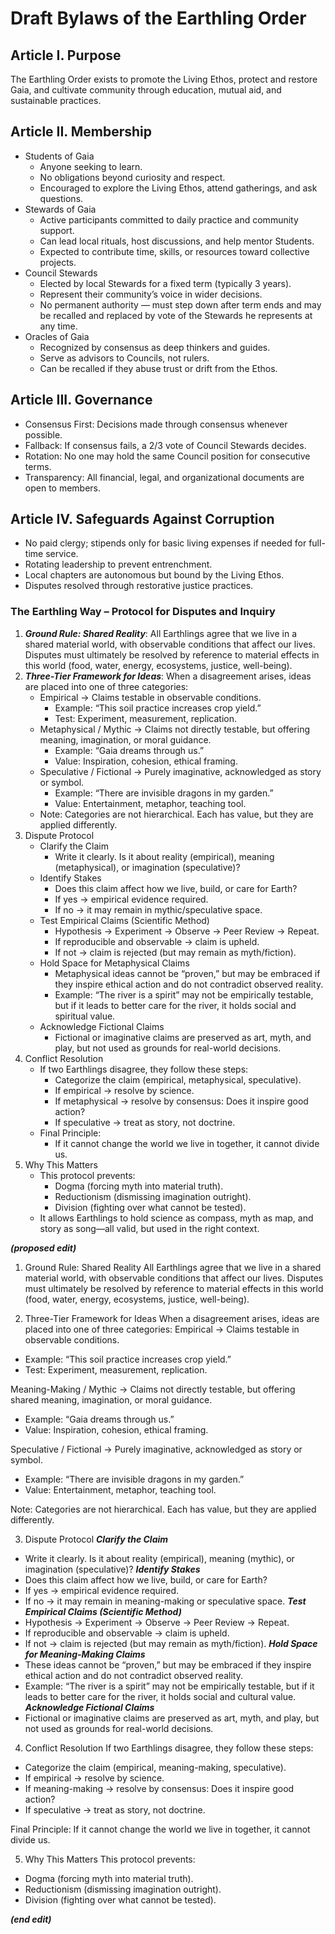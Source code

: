 # Draft Bylaws of the Earthling Order
## Article I. Purpose
The Earthling Order exists to promote the Living Ethos, protect and restore Gaia, and cultivate community through education, mutual aid, and sustainable practices.

## Article II. Membership
* Students of Gaia
    * Anyone seeking to learn.
    * No obligations beyond curiosity and respect.
    * Encouraged to explore the Living Ethos, attend gatherings, and ask questions.
* Stewards of Gaia
    * Active participants committed to daily practice and community support.
    * Can lead local rituals, host discussions, and help mentor Students.
    * Expected to contribute time, skills, or resources toward collective projects.
* Council Stewards
    * Elected by local Stewards for a fixed term (typically 3 years).
    * Represent their community’s voice in wider decisions.
    * No permanent authority — must step down after term ends and may be recalled and replaced by vote of the Stewards he represents at any time.
* Oracles of Gaia
    * Recognized by consensus as deep thinkers and guides.
    * Serve as advisors to Councils, not rulers.
    * Can be recalled if they abuse trust or drift from the Ethos.

## Article III. Governance
* Consensus First: Decisions made through consensus whenever possible.
* Fallback: If consensus fails, a 2/3 vote of Council Stewards decides.
* Rotation: No one may hold the same Council position for consecutive terms.
* Transparency: All financial, legal, and organizational documents are open to members.

## Article IV. Safeguards Against Corruption
* No paid clergy; stipends only for basic living expenses if needed for full-time service.
* Rotating leadership to prevent entrenchment.
* Local chapters are autonomous but bound by the Living Ethos.
* Disputes resolved through restorative justice practices.

### The Earthling Way – Protocol for Disputes and Inquiry
1. ***Ground Rule: Shared Reality***: All Earthlings agree that we live in a shared material world, with observable conditions that affect our lives. Disputes must ultimately be resolved by reference to material effects in this world (food, water, energy, ecosystems, justice, well-being).
2. ***Three-Tier Framework for Ideas***: When a disagreement arises, ideas are placed into one of three categories:
    * Empirical → Claims testable in observable conditions.
        * Example: “This soil practice increases crop yield.”
        * Test: Experiment, measurement, replication.
    * Metaphysical / Mythic → Claims not directly testable, but offering meaning, imagination, or moral guidance.
        * Example: “Gaia dreams through us.”
        * Value: Inspiration, cohesion, ethical framing.
    * Speculative / Fictional → Purely imaginative, acknowledged as story or symbol.
        * Example: “There are invisible dragons in my garden.”
        * Value: Entertainment, metaphor, teaching tool.
    * Note: Categories are not hierarchical. Each has value, but they are applied differently.
3. Dispute Protocol
    * Clarify the Claim
        * Write it clearly. Is it about reality (empirical), meaning (metaphysical), or imagination (speculative)?
    * Identify Stakes
        * Does this claim affect how we live, build, or care for Earth?
        * If yes → empirical evidence required.
        * If no → it may remain in mythic/speculative space.
    * Test Empirical Claims (Scientific Method)
        * Hypothesis → Experiment → Observe → Peer Review → Repeat.
        * If reproducible and observable → claim is upheld.
        * If not → claim is rejected (but may remain as myth/fiction).
    * Hold Space for Metaphysical Claims
        * Metaphysical ideas cannot be “proven,” but may be embraced if they inspire ethical action and do not contradict observed reality.
        * Example: “The river is a spirit” may not be empirically testable, but if it leads to better care for the river, it holds social and spiritual value.
    * Acknowledge Fictional Claims
        * Fictional or imaginative claims are preserved as art, myth, and play, but not used as grounds for real-world decisions.
4. Conflict Resolution
    * If two Earthlings disagree, they follow these steps:
        * Categorize the claim (empirical, metaphysical, speculative).
        * If empirical → resolve by science.
        * If metaphysical → resolve by consensus: Does it inspire good action?
        * If speculative → treat as story, not doctrine.
    * Final Principle:
        * If it cannot change the world we live in together, it cannot divide us.
5. Why This Matters
    * This protocol prevents:
        * Dogma (forcing myth into material truth).
        * Reductionism (dismissing imagination outright).
        * Division (fighting over what cannot be tested).
    * It allows Earthlings to hold science as compass, myth as map, and story as song—all valid, but used in the right context.

***(proposed edit)***
1. Ground Rule: Shared Reality
All Earthlings agree that we live in a shared material world, with observable conditions that affect our lives.
Disputes must ultimately be resolved by reference to material effects in this world (food, water, energy, ecosystems, justice, well-being).

2. Three-Tier Framework for Ideas
When a disagreement arises, ideas are placed into one of three categories:
Empirical → Claims testable in observable conditions.
* Example: “This soil practice increases crop yield.”
* Test: Experiment, measurement, replication.

Meaning-Making / Mythic → Claims not directly testable, but offering shared meaning, imagination, or moral guidance.
* Example: “Gaia dreams through us.”
* Value: Inspiration, cohesion, ethical framing.

Speculative / Fictional → Purely imaginative, acknowledged as story or symbol.
* Example: “There are invisible dragons in my garden.”
* Value: Entertainment, metaphor, teaching tool.

Note: Categories are not hierarchical. Each has value, but they are applied differently.

3. Dispute Protocol
***Clarify the Claim***
* Write it clearly. Is it about reality (empirical), meaning (mythic), or imagination (speculative)?
***Identify Stakes***
* Does this claim affect how we live, build, or care for Earth?
* If yes → empirical evidence required.
* If no → it may remain in meaning-making or speculative space.
***Test Empirical Claims (Scientific Method)***
* Hypothesis → Experiment → Observe → Peer Review → Repeat.
* If reproducible and observable → claim is upheld.
* If not → claim is rejected (but may remain as myth/fiction).
***Hold Space for Meaning-Making Claims***
* These ideas cannot be “proven,” but may be embraced if they inspire ethical action and do not contradict observed reality.
* Example: “The river is a spirit” may not be empirically testable, but if it leads to better care for the river, it holds social and cultural value.
***Acknowledge Fictional Claims***
* Fictional or imaginative claims are preserved as art, myth, and play, but not used as grounds for real-world decisions.

4. Conflict Resolution
If two Earthlings disagree, they follow these steps:
* Categorize the claim (empirical, meaning-making, speculative).
* If empirical → resolve by science.
* If meaning-making → resolve by consensus: Does it inspire good action?
* If speculative → treat as story, not doctrine.

Final Principle:
If it cannot change the world we live in together, it cannot divide us.

5. Why This Matters
This protocol prevents:
* Dogma (forcing myth into material truth).
* Reductionism (dismissing imagination outright).
* Division (fighting over what cannot be tested).

***(end edit)***
